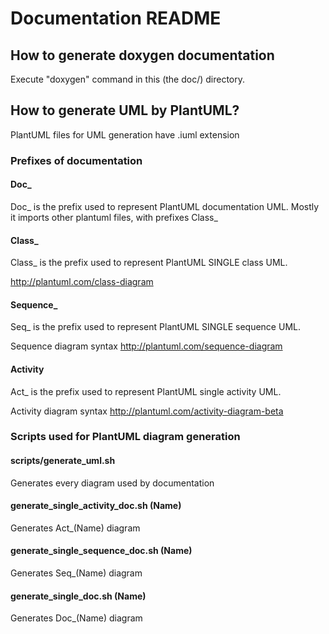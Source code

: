 # Documentation README
## How to generate doxygen documentation
Execute "doxygen" command in this (the doc/) directory.

## How to generate UML by PlantUML?
PlantUML files for UML generation have .iuml extension
  
### Prefixes of documentation
#### Doc_
Doc_ is the prefix used to represent PlantUML documentation UML. Mostly it imports other plantuml files, with prefixes Class_
#### Class_
Class_ is the prefix used to represent PlantUML SINGLE class UML.

http://plantuml.com/class-diagram
#### Sequence_
Seq_ is the prefix used to represent PlantUML SINGLE sequence UML.

Sequence diagram syntax
http://plantuml.com/sequence-diagram
#### Activity
Act_ is the prefix used to represent PlantUML single activity UML.

Activity diagram syntax
http://plantuml.com/activity-diagram-beta


### Scripts used for PlantUML diagram generation
#### scripts/generate_uml.sh
Generates every diagram used by documentation
#### generate_single_activity_doc.sh (Name)
Generates Act_(Name) diagram
#### generate_single_sequence_doc.sh (Name)
Generates Seq_(Name) diagram
#### generate_single_doc.sh (Name)
Generates Doc_(Name) diagram
